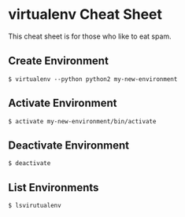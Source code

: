 # virtualenv Cheat Sheet

This cheat sheet is for those who like to eat spam.

## Create Environment
```
$ virtualenv --python python2 my-new-environment
```

## Activate Environment
```
$ activate my-new-environment/bin/activate
```

## Deactivate Environment
```
$ deactivate
```

## List Environments
```
$ lsvirutualenv
```
